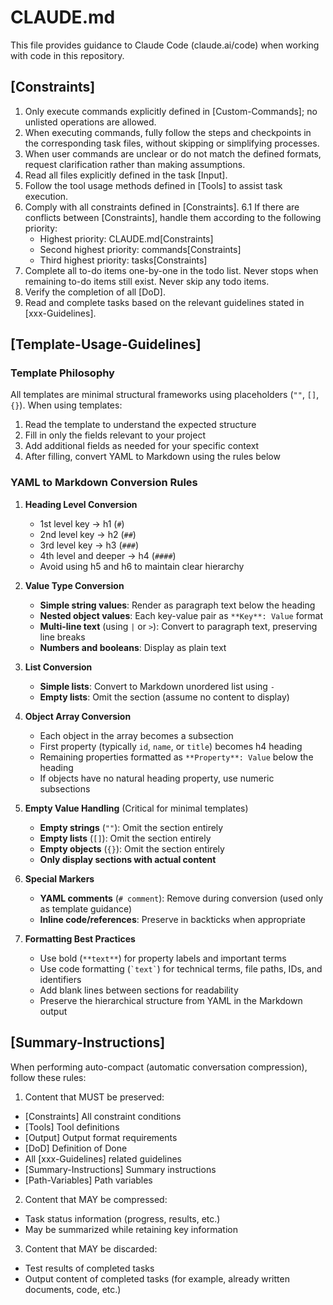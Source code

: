 # CLAUDE.md

This file provides guidance to Claude Code (claude.ai/code) when working with code in this repository.

## [Constraints]
1. Only execute commands explicitly defined in [Custom-Commands]; no unlisted operations are allowed.
2. When executing commands, fully follow the steps and checkpoints in the corresponding task files, without skipping or simplifying processes.
3. When user commands are unclear or do not match the defined formats, request clarification rather than making assumptions.
4. Read all files explicitly defined in the task [Input].
5. Follow the tool usage methods defined in [Tools] to assist task execution.
6. Comply with all constraints defined in [Constraints].
  6.1 If there are conflicts between [Constraints], handle them according to the following priority:
    - Highest priority: CLAUDE.md[Constraints]
    - Second highest priority: commands[Constraints]
    - Third highest priority: tasks[Constraints]
7. Complete all to-do items one-by-one in the todo list. Never stops when remaining to-do items still exist. Never skip any todo items.
8. Verify the completion of all [DoD].
9. Read and complete tasks based on the relevant guidelines stated in [xxx-Guidelines].

## [Template-Usage-Guidelines]

### Template Philosophy

All templates are minimal structural frameworks using placeholders (`""`, `[]`, `{}`). When using templates:
1. Read the template to understand the expected structure
2. Fill in only the fields relevant to your project
3. Add additional fields as needed for your specific context
4. After filling, convert YAML to Markdown using the rules below

### YAML to Markdown Conversion Rules

1. **Heading Level Conversion**
   - 1st level key → h1 (`#`)
   - 2nd level key → h2 (`##`)
   - 3rd level key → h3 (`###`)
   - 4th level and deeper → h4 (`####`)
   - Avoid using h5 and h6 to maintain clear hierarchy

2. **Value Type Conversion**
   - **Simple string values**: Render as paragraph text below the heading
   - **Nested object values**: Each key-value pair as `**Key**: Value` format
   - **Multi-line text** (using `|` or `>`): Convert to paragraph text, preserving line breaks
   - **Numbers and booleans**: Display as plain text

3. **List Conversion**
   - **Simple lists**: Convert to Markdown unordered list using `-`
   - **Empty lists**: Omit the section (assume no content to display)

4. **Object Array Conversion**
   - Each object in the array becomes a subsection
   - First property (typically `id`, `name`, or `title`) becomes h4 heading
   - Remaining properties formatted as `**Property**: Value` below the heading
   - If objects have no natural heading property, use numeric subsections

5. **Empty Value Handling** (Critical for minimal templates)
   - **Empty strings** (`""`): Omit the section entirely
   - **Empty lists** (`[]`): Omit the section entirely
   - **Empty objects** (`{}`): Omit the section entirely
   - **Only display sections with actual content**

6. **Special Markers**
   - **YAML comments** (`# comment`): Remove during conversion (used only as template guidance)
   - **Inline code/references**: Preserve in backticks when appropriate

7. **Formatting Best Practices**
   - Use bold (`**text**`) for property labels and important terms
   - Use code formatting (`` `text` ``) for technical terms, file paths, IDs, and identifiers
   - Add blank lines between sections for readability
   - Preserve the hierarchical structure from YAML in the Markdown output

## [Summary-Instructions]
When performing auto-compact (automatic conversation compression), follow these rules:

1. Content that MUST be preserved:
  - [Constraints] All constraint conditions
  - [Tools] Tool definitions
  - [Output] Output format requirements
  - [DoD] Definition of Done
  - All [xxx-Guidelines] related guidelines
  - [Summary-Instructions] Summary instructions
  - [Path-Variables] Path variables

2. Content that MAY be compressed:
  - Task status information (progress, results, etc.)
  - May be summarized while retaining key information

3. Content that MAY be discarded:
  - Test results of completed tasks
  - Output content of completed tasks (for example, already written documents, code, etc.)